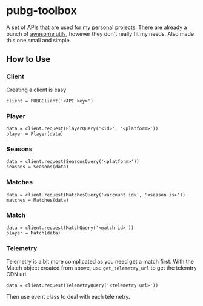 # pubg-toolbox

A set of APIs that are used for my personal projects. There are already a bunch of [awesome utils](https://pypi.org/search/?q=pubg), however they don't really fit my needs. Also made this one small and simple.

## How to Use

### Client
Creating a client is easy
```
client = PUBGClient('<API key>')
```

### Player
```
data = client.request(PlayerQuery('<id>', '<platform>'))
player = Player(data)
```

### Seasons
```
data = client.request(SeasonsQuery('<platform>'))
seasons = Seasons(data)
```

### Matches
```
data = client.request(MatchesQuery('<account id>', '<season is>'))
matches = Matches(data)
```

### Match
```
data = client.request(MatchQuery('<match id>'))
player = Match(data)
```

### Telemetry
Telemetry is a bit more complicated as you need get a match first.
With the Match object created from above, use `get_telemetry_url` to get the telemtry CDN url.
```
data = client.request(TelemetryQuery('<telemetry url>'))
```
Then use event class to deal with each telemetry.


